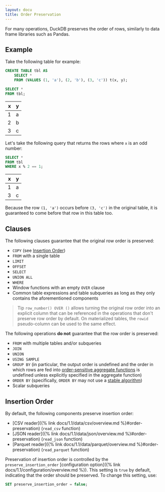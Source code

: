 ```yaml
---
layout: docu
title: Order Preservation
---
```


For many operations, DuckDB preserves the order of rows, similarly to data frame libraries such as Pandas.

## Example

Take the following table for example:

```sql
CREATE TABLE tbl AS
    SELECT *
    FROM (VALUES (1, 'a'), (2, 'b'), (3, 'c')) t(x, y);

SELECT *
FROM tbl;
```

| x | y |
|--:|---|
| 1 | a |
| 2 | b |
| 3 | c |

Let's take the following query that returns the rows where `x` is an odd number:

```sql
SELECT *
FROM tbl
WHERE x % 2 == 1;
```

| x | y |
|--:|---|
| 1 | a |
| 3 | c |

Because the row `(1, 'a')` occurs before `(3, 'c')` in the original table, it is guaranteed to come before that row in this table too.

## Clauses

The following clauses guarantee that the original row order is preserved:

* `COPY` (see [Insertion Order](#insertion-order))
* `FROM` with a single table
* `LIMIT`
* `OFFSET`
* `SELECT`
* `UNION ALL`
* `WHERE`
* Window functions with an empty `OVER` clause
* Common table expressions and table subqueries as long as they only contains the aforementioned components

> Tip `row_number() OVER ()` allows turning the original row order into an explicit column that can be referenced in the operations that don't preserve row order by default. On materialized tables, the `rowid` pseudo-column can be used to the same effect.

The following operations **do not** guarantee that the row order is preserved:

* `FROM` with multiple tables and/or subqueries
* `JOIN`
* `UNION`
* `USING SAMPLE`
* `GROUP BY` (in particular, the output order is undefined and the order in which rows are fed into [order-sensitive aggregate functions](https://duckdb.org/docs/sql/functions/aggregates.html#order-by-clause-in-aggregate-functions) is undefined unless explicitly specified in the aggregate function)
* `ORDER BY` (specifically, `ORDER BY` may not use a [stable algorithm](https://en.m.wikipedia.org/wiki/Stable_algorithm))
* Scalar subqueries

## Insertion Order

By default, the following components preserve insertion order:

* [CSV reader]({% link docs/1.1/data/csv/overview.md %}#order-preservation) (`read_csv` function)
* [JSON reader]({% link docs/1.1/data/json/overview.md %}#order-preservation) (`read_json` function)
* [Parquet reader]({% link docs/1.1/data/parquet/overview.md %}#order-preservation) (`read_parquet` function)

Preservation of insertion order is controlled by the `preserve_insertion_order` [configuration option]({% link docs/1.1/configuration/overview.md %}).
This setting is `true` by default, indicating that the order should be preserved.
To change this setting, use:

```sql
SET preserve_insertion_order = false;
```